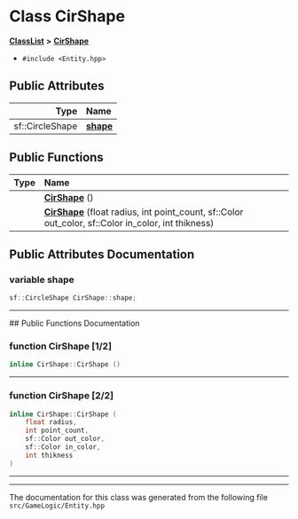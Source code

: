 

# Class CirShape



[**ClassList**](annotated.md) **>** [**CirShape**](classCirShape.md)





* `#include <Entity.hpp>`





















## Public Attributes

| Type | Name |
| ---: | :--- |
|  sf::CircleShape | [**shape**](#variable-shape)  <br> |
















## Public Functions

| Type | Name |
| ---: | :--- |
|   | [**CirShape**](#function-cirshape-12) () <br> |
|   | [**CirShape**](#function-cirshape-22) (float radius, int point\_count, sf::Color out\_color, sf::Color in\_color, int thikness) <br> |




























## Public Attributes Documentation




### variable shape 

```C++
sf::CircleShape CirShape::shape;
```




<hr>
## Public Functions Documentation




### function CirShape [1/2]

```C++
inline CirShape::CirShape () 
```




<hr>



### function CirShape [2/2]

```C++
inline CirShape::CirShape (
    float radius,
    int point_count,
    sf::Color out_color,
    sf::Color in_color,
    int thikness
) 
```




<hr>

------------------------------
The documentation for this class was generated from the following file `src/GameLogic/Entity.hpp`

